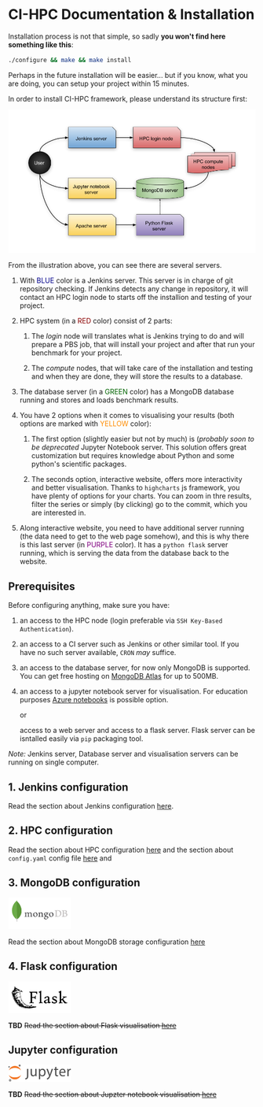 # CI-HPC Documentation & Installation

Installation process is not that simple, so sadly **you won't find here something like this**:
```bash
./configure && make && make install
```
Perhaps in the future installation will be easier... but 
if you know, what you are doing, you can setup your project within 15 minutes.


In order to install CI-HPC framework, please understand its structure first:

![jenkins](imgs/cihpc-structure.png)

From the illustration above, you can see there are several servers.

1. With <span style="color: darkblue">BLUE</span> color is a Jenkins server.
    This server is in charge of git repository checking. If Jenkins detects
    any change in repository, it will contact an HPC login node to starts off
    the installion and testing of your project.

2. HPC system (in a <span style="color: darkred">RED</span> color)
      consist of 2 parts:
      
    1. The *login* node will translates what is Jenkins trying to do and will
    prepare a PBS job, that will install your project and after that 
    run your benchmark for your project.

    2. The *compute* nodes, that will take care of the installation and testing and
    when they are done, they will store the results to a database.

3. The database server (in a <span style="color: darkgreen">GREEN</span> color) 
     has a MongoDB database running and stores and loads benchmark results.

4. You have 2 options when it comes to visualising your results
   (both options are marked with <span style="color: darkorange">YELLOW</span> color):
   
    1. The first option (slightly easier but not by much) is (*probably 
    soon to be deprecated* Jupyter Notebook server. This solution offers great 
    customization but requires knowledge about Python and some python's scientific packages.

    2. The seconds option, interactive website, offers more interactivity and better visualisation.
    Thanks to `highcharts` js framework, you have plenty of options for 
    your charts. You can zoom in thre results, filter the series or simply
    (by clicking) go to the commit, which you are interested in.
  
5. Along interactive website, you need to have additional server running 
    (the data need to get to the web page somehow), and this is why there
    is this last server (in <span style="color: purple">PURPLE</span> color).
    It has a `python flask` server running, which is serving the data
    from the database back to the website.

   
## Prerequisites
Before configuring anything, make sure you have:
  1. an access to the HPC node (login preferable via `SSH Key-Based Authentication`).
  2. an access to a CI server such as Jenkins or other similar tool. If you have no such server available, `CRON` *may* suffice.

  3. an access to the database server, for now only MongoDB is supported. You can get free hosting on [MongoDB Atlas](https://www.mongodb.com/cloud/atlas) for up to 500MB.

  4. an access to a jupyter notebook server for visualisation. For education
     purposes [Azure notebooks](https://notebooks.azure.com) is possible option.
  
     or 
     
     access to a web server and access to a flask server. Flask server can be
     isntalled easily via `pip` packaging tool.


   *Note:* Jenkins server, Database server and visualisation servers can be 
   running on single computer.



## 1. Jenkins configuration
<!-- <img src="imgs/jenkins-logo.png" width="128" />  -->

Read the section about Jenkins configuration [here](jenkins-conf.md).


## 2. HPC configuration
Read the section about HPC configuration [here](hpc-conf.md) and 
the section about `config.yaml` config file [here](config.yaml.md) and 


## 3. MongoDB configuration
<img src="imgs/mongodb-logo.png" width="128" /> 

Read the section about MongoDB storage configuration [here](mongodb-conf.md)

## 4. Flask configuration
<img src="imgs/flask-logo.png" width="128" /> 

**TBD** ~~Read the section about Flask visualisation [here](flask-conf.md)~~

## Jupyter configuration
<img src="imgs/jupyter-logo.png" width="128" /> 

**TBD** ~~Read the section about Jupzter notebook visualisation [here](jupyter-conf.md)~~
